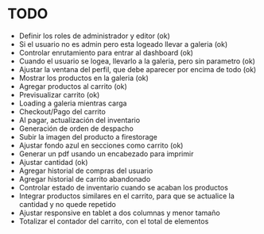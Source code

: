 # TODO

- Definir los roles de administrador y editor (ok)
- Si el usuario no es admin pero esta logeado llevar a galeria (ok)
- Controlar enrutamiento para entrar al dashboard (ok)
- Cuando el usuario se logea, llevarlo a la galeria, pero sin parametro (ok)
- Ajustar la ventana del perfil, que debe aparecer por encima de todo (ok)
- Mostrar los productos en la galeria (ok)
- Agregar productos al carrito (ok)
- Previsualizar carrito (ok)
- Loading a galeria mientras carga
- Checkout/Pago del carrito
- Al pagar, actualización del inventario  
- Generación de orden de despacho
- Subir la imagen del producto a firestorage
- Ajustar fondo azul en secciones como carrito (ok)
- Generar un pdf usando un encabezado para imprimir
- Ajustar cantidad (ok)
- Agregar historial de compras del usuario
- Agregar historial de carrito abandonado
- Controlar estado de inventario cuando se acaban los productos
- Integrar productos similares en el carrito, para que se actualice la cantidad y no quede repetido
- Ajustar responsive en tablet a dos columnas y menor tamaño
- Totalizar el contador del carrito, con el total de elementos